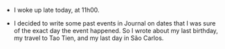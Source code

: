 - I woke up late today, at 11h00.

- I decided to write some past events in Journal on dates that I was sure of the exact day the event happened. So I wrote about my last birthday, my travel to Tao Tien, and my last day in São Carlos.
